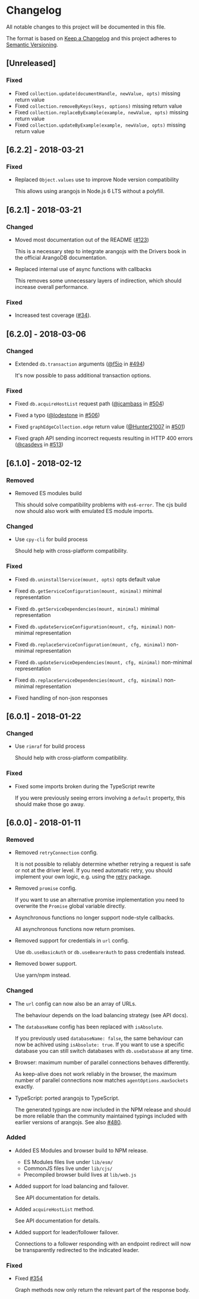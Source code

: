 # Changelog

All notable changes to this project will be documented in this file.

The format is based on [Keep a Changelog](http://keepachangelog.com/en/1.0.0/)
and this project adheres to [Semantic Versioning](http://semver.org/spec/v2.0.0.html).

## [Unreleased]

### Fixed

* Fixed `collection.update(documentHandle, newValue, opts)` missing return value
* Fixed `collection.removeByKeys(keys, options)` missing return value
* Fixed `collection.replaceByExample(example, newValue, opts)` missing return value
* Fixed `collection.updateByExample(example, newValue, opts)` missing return value

## [6.2.2] - 2018-03-21

### Fixed

* Replaced `Object.values` use to improve Node version compatibility

  This allows using arangojs in Node.js 6 LTS without a polyfill.

## [6.2.1] - 2018-03-21

### Changed

* Moved most documentation out of the README ([#123](https://github.com/arangodb/arangojs/issues/123))

  This is a necessary step to integrate arangojs with the Drivers book in the official ArangoDB documentation.

* Replaced internal use of async functions with callbacks

  This removes some unnecessary layers of indirection, which should increase overall performance.

### Fixed

* Increased test coverage ([#34](https://github.com/arangodb/arangojs/issues/34)).

## [6.2.0] - 2018-03-06

### Changed

* Extended `db.transaction` arguments ([@f5io](https://github.com/f5io) in [#494](https://github.com/arangodb/arangojs/pull/494))

  It's now possible to pass additional transaction options.

### Fixed

* Fixed `db.acquireHostList` request path ([@jcambass](https://github.com/jcambass) in [#504](https://github.com/arangodb/arangojs/pull/504))

* Fixed a typo ([@lodestone](https://github.com/lodestone) in [#506](https://github.com/arangodb/arangojs/pull/506))

* Fixed `graphEdgeCollection.edge` return value ([@Hunter21007](https://github.com/Hunter21007) in [#501](https://github.com/arangodb/arangojs/pull/501))

* Fixed graph API sending incorrect requests resulting in HTTP 400 errors ([@casdevs](https://github.com/casdevs) in [#513](https://github.com/arangodb/arangojs/pull/513))

## [6.1.0] - 2018-02-12

### Removed

* Removed ES modules build

  This should solve compatibility problems with `es6-error`. The cjs
  build now should also work with emulated ES module imports.

### Changed

* Use `cpy-cli` for build process

  Should help with cross-platform compatibility.

### Fixed

* Fixed `db.uninstallService(mount, opts)` opts default value

* Fixed `db.getServiceConfiguration(mount, minimal)` minimal representation

* Fixed `db.getServiceDependencies(mount, minimal)` minimal representation

* Fixed `db.updateServiceConfiguration(mount, cfg, minimal)` non-minimal representation

* Fixed `db.replaceServiceConfiguration(mount, cfg, minimal)` non-minimal representation

* Fixed `db.updateServiceDependencies(mount, cfg, minimal)` non-minimal representation

* Fixed `db.replaceServiceDependencies(mount, cfg, minimal)` non-minimal representation

* Fixed handling of non-json responses

## [6.0.1] - 2018-01-22

### Changed

* Use `rimraf` for build process

  Should help with cross-platform compatibility.

### Fixed

* Fixed some imports broken during the TypeScript rewrite

  If you were previously seeing errors involving a `default` property,
  this should make those go away.

## [6.0.0] - 2018-01-11

### Removed

* Removed `retryConnection` config.

  It is not possible to reliably determine whether retrying a request
  is safe or not at the driver level. If you need automatic retry, you
  should implement your own logic, e.g. using the
  [retry](https://yarnpkg.com/en/package/retry) package.

* Removed `promise` config.

  If you want to use an alternative promise implementation
  you need to overwrite the `Promise` global variable directly.

* Asynchronous functions no longer support node-style callbacks.

  All asynchronous functions now return promises.

* Removed support for credentials in `url` config.

  Use `db.useBasicAuth` or `db.useBearerAuth` to pass credentials instead.

* Removed bower support.

  Use yarn/npm instead.

### Changed

* The `url` config can now also be an array of URLs.

  The behaviour depends on the load balancing strategy (see API docs).

* The `databaseName` config has been replaced with `isAbsolute`.

  If you previously used `databaseName: false`, the same behaviour can now
  be achived using `isAbsolute: true`. If you want to use a specific
  database you can still switch databases with `db.useDatabase` at any time.

* Browser: maximum number of parallel connections behaves differently.

  As keep-alive does not work reliably in the browser, the maximum number
  of parallel connections now matches `agentOptions.maxSockets` exactly.

* TypeScript: ported arangojs to TypeScript.

  The generated typings are now included in the NPM release and should
  be more reliable than the community maintained typings included with
  earlier versions of arangojs.
  See also [#480](https://github.com/arangodb/arangojs/issues/480).

### Added

* Added ES Modules and browser build to NPM release.

  * ES Modules files live under `lib/esm/`
  * CommonJS files live under `lib/cjs/`
  * Precompiled browser build lives at `lib/web.js`

* Added support for load balancing and failover.

  See API documentation for details.

* Added `acquireHostList` method.

  See API documentation for details.

* Added support for leader/follower failover.

  Connections to a follower responding with an endpoint redirect
  will now be transparently redirected to the indicated leader.

### Fixed

* Fixed [#354](https://github.com/arangodb/arangojs/issues/354)

  Graph methods now only return the relevant part of the response body.
